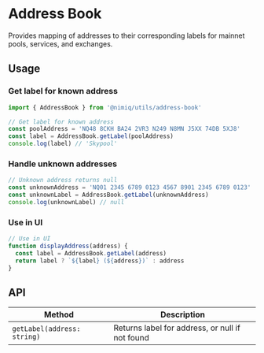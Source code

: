 # Address Book

Provides mapping of addresses to their corresponding labels for mainnet pools, services, and exchanges.

## Usage

### Get label for known address

```typescript
import { AddressBook } from '@nimiq/utils/address-book'

// Get label for known address
const poolAddress = 'NQ48 8CKH BA24 2VR3 N249 N8MN J5XX 74DB 5XJ8'
const label = AddressBook.getLabel(poolAddress)
console.log(label) // 'Skypool'
```

### Handle unknown addresses

```typescript
// Unknown address returns null
const unknownAddress = 'NQ01 2345 6789 0123 4567 8901 2345 6789 0123'
const unknownLabel = AddressBook.getLabel(unknownAddress)
console.log(unknownLabel) // null
```

### Use in UI

```typescript
// Use in UI
function displayAddress(address) {
  const label = AddressBook.getLabel(address)
  return label ? `${label} (${address})` : address
}
```

## API

| Method | Description |
| --- | --- |
| `getLabel(address: string)` | Returns label for address, or null if not found |

